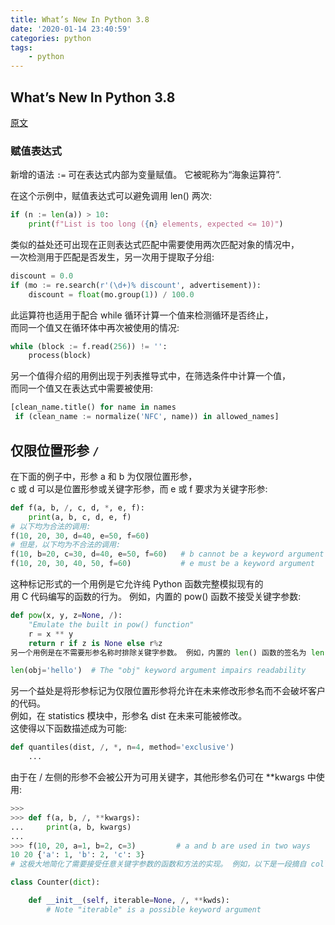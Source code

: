 ```yaml
---
title: What’s New In Python 3.8
date: '2020-01-14 23:40:59'
categories: python
tags: 
    - python
---
```


## What’s New In Python 3.8

[原文](https://docs.python.org/zh-cn/3/whatsnew/3.8.html)

### 赋值表达式

新增的语法 `:=` 可在表达式内部为变量赋值。 它被昵称为“海象运算符”.

在这个示例中，赋值表达式可以避免调用 len() 两次:

```python
if (n := len(a)) > 10:
    print(f"List is too long ({n} elements, expected <= 10)")
```

类似的益处还可出现在正则表达式匹配中需要使用两次匹配对象的情况中，  
一次检测用于匹配是否发生，另一次用于提取子分组:

```python
discount = 0.0
if (mo := re.search(r'(\d+)% discount', advertisement)):
    discount = float(mo.group(1)) / 100.0
```

此运算符也适用于配合 while 循环计算一个值来检测循环是否终止，  
而同一个值又在循环体中再次被使用的情况:

```python
while (block := f.read(256)) != '':
    process(block)
```

另一个值得介绍的用例出现于列表推导式中，在筛选条件中计算一个值，  
而同一个值又在表达式中需要被使用:

```python
[clean_name.title() for name in names
 if (clean_name := normalize('NFC', name)) in allowed_names]
```

## 仅限位置形参 `/`

在下面的例子中，形参 a 和 b 为仅限位置形参，  
c 或 d 可以是位置形参或关键字形参，而 e 或 f 要求为关键字形参:

```python
def f(a, b, /, c, d, *, e, f):
    print(a, b, c, d, e, f)
# 以下均为合法的调用:
f(10, 20, 30, d=40, e=50, f=60)
# 但是，以下均为不合法的调用:
f(10, b=20, c=30, d=40, e=50, f=60)   # b cannot be a keyword argument
f(10, 20, 30, 40, 50, f=60)           # e must be a keyword argument
```

这种标记形式的一个用例是它允许纯 Python 函数完整模拟现有的  
用 C 代码编写的函数的行为。 例如，内置的 pow() 函数不接受关键字参数:

```python
def pow(x, y, z=None, /):
    "Emulate the built in pow() function"
    r = x ** y
    return r if z is None else r%z
另一个用例是在不需要形参名称时排除关键字参数。 例如，内置的 len() 函数的签名为 len(obj, /)。 这可以排除如下这种笨拙的调用形式:

len(obj='hello')  # The "obj" keyword argument impairs readability
```

另一个益处是将形参标记为仅限位置形参将允许在未来修改形参名而不会破坏客户的代码。  
例如，在 statistics 模块中，形参名 dist 在未来可能被修改。  
这使得以下函数描述成为可能:

```python
def quantiles(dist, /, *, n=4, method='exclusive')
    ...
```

由于在 / 左侧的形参不会被公开为可用关键字，其他形参名仍可在 **kwargs 中使用:

```python
>>>
>>> def f(a, b, /, **kwargs):
...     print(a, b, kwargs)
...
>>> f(10, 20, a=1, b=2, c=3)         # a and b are used in two ways
10 20 {'a': 1, 'b': 2, 'c': 3}
# 这极大地简化了需要接受任意关键字参数的函数和方法的实现。 例如，以下是一段摘自 collections 模块的代码:

class Counter(dict):

    def __init__(self, iterable=None, /, **kwds):
        # Note "iterable" is a possible keyword argument
```
